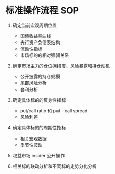 # 标准操作流程 SOP

1. 确定当前宏观周期位置
   - 国债收益率曲线
   - 央行资产负债表结构
   - 流动性指标
   - 市场标的的相对强弱关系

2. 确定市场主力的仓位拥挤度、风险暴露和持仓动机
   - 公开披露的持仓规模
   - 尾部风险分析
   - 套利分析

3. 确定具体标的的反身性指标
   - put/call ratio 和 put - call spread
   - 风险利差

4. 确定具体标的的周期性指标
   - 相关宏观数据
   - 季节性波动

5. 权益市场 insider 公开操作

6. 相关标的联动分析和不同标的走势分化分析
